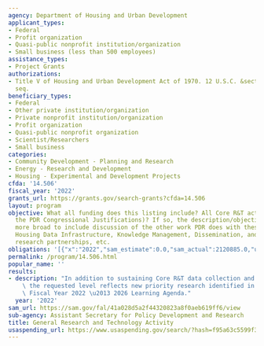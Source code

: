 ```yaml
---
agency: Department of Housing and Urban Development
applicant_types:
- Federal
- Profit organization
- Quasi-public nonprofit institution/organization
- Small business (less than 500 employees)
assistance_types:
- Project Grants
authorizations:
- Title V of Housing and Urban Development Act of 1970. 12 U.S.C. &sect; 1701z-1 et
  seq.
beneficiary_types:
- Federal
- Other private institution/organization
- Private nonprofit institution/organization
- Profit organization
- Quasi-public nonprofit organization
- Scientist/Researchers
- Small business
categories:
- Community Development - Planning and Research
- Energy - Research and Development
- Housing - Experimental and Development Projects
cfda: '14.506'
fiscal_year: '2022'
grants_url: https://grants.gov/search-grants?cfda=14.506
layout: program
objective: What all funding does this listing include? All Core R&T activities (per
  the PDR Congressional Justifications)? If so, the description/objective should be
  more broad to include discussion of the other work PDR does with these funds, e.g.,
  Housing Data Infrastructure, Knowledge Management, Dissemination, and Outreach,
  research partnerships, etc.
obligations: '[{"x":"2022","sam_estimate":0.0,"sam_actual":2120885.0,"usa_spending_actual":2119959.1},{"x":"2023","sam_estimate":20671649.0,"sam_actual":0.0,"usa_spending_actual":7583290.03},{"x":"2024","sam_estimate":20000000.0,"sam_actual":0.0,"usa_spending_actual":0.0}]'
permalink: /program/14.506.html
popular_name: ''
results:
- description: "In addition to sustaining Core R&T data collection and research dissemination,\
    \ the requested level reflects new priority research identified in HUD\u2019s\
    \ Fiscal Year 2022 \u2013 2026 Learning Agenda."
  year: '2022'
sam_url: https://sam.gov/fal/41a028d5a2f44320823a8f0aeb619ff6/view
sub-agency: Assistant Secretary for Policy Development and Research
title: General Research and Technology Activity
usaspending_url: https://www.usaspending.gov/search/?hash=f95a63c5599f3441933f4e4b2e775e28
---
```

